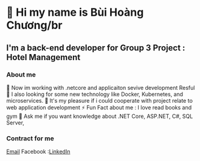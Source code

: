 # 👋 Hi my name is Bùi Hoàng Chương/br
## I'm a back-end developer for Group 3 Project : Hotel Management
### About me
🔭 Now im working with .netcore and applicaiton sevive development Resful
🌱 I also looking for some new technology like Docker, Kubernetes, and microservices.
👯 It's my pleasure if i could cooperate with project relate to web application development
⚡ Fun Fact about me : I love read books and gym
💬 Ask me if you want knowledge about .NET Core, ASP.NET, C#, SQL Server,
### Contract for me 
[Email](hoangchuong07102003@gmail.com)
Facebook :[LinkedIn](https://ffacebook.com/myo.angel.7/)
